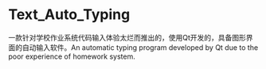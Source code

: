 # Text_Auto_Typing
一款针对学校作业系统代码输入体验太烂而推出的，使用Qt开发的，具备图形界面的自动输入软件。An automatic typing program developed by Qt due to the poor experience of homework system.
